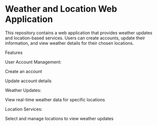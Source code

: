 # Weather and Location Web Application

This repository contains a web application that provides weather updates and location-based services. Users can create accounts, update their information, and view weather details for their chosen locations.

Features

User Account Management:

Create an account

Update account details


Weather Updates:

View real-time weather data for specific locations


Location Services:

Select and manage locations to view weather updates

